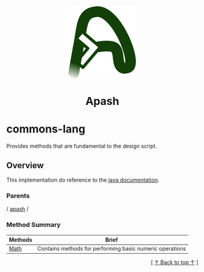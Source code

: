 
<div align="center" id="apash-top">
  <a href="https://github.com/hastec-fr/apash">
    <img alt="apash-logo" src="../../../../../assets/apash-logo.svg"/>
  </a>

  # Apash
</div>

# commons-lang

Provides methods that are fundamental to the design script. 

## Overview

This implementation do reference to the [java documentation](https://docs.oracle.com/en/java/javase/21/docs/api/java.base/java/lang/package-summary.html).

### Parents
<!-- apash.parentBegin -->
[](../../.md) / [apash](../apash.md) / 
<!-- apash.parentEnd -->

### Method Summary
<!-- apash.summaryTableBegin -->
| Methods                  | Brief                                 |
|--------------------------|---------------------------------------|
|[Math](lang/Math.md)|Contains methods for performing basic numeric operations|
<!-- apash.summaryTableEnd -->



  <div align="right">[ <a href="#apash-top">↑ Back to top ↑</a> ]</div>

